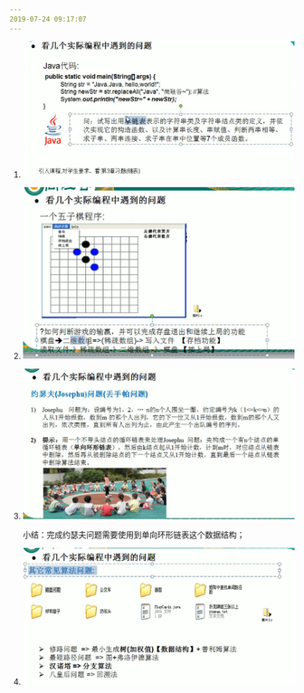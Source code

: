 ```yaml
---
2019-07-24 09:17:07
---
```


1. ![1563931156450](数据结构图解/1563931156450.png)



2. ![1563931292856](数据结构图解/1563931292856.png)

3. ![1563931369330](数据结构图解/1563931369330.png)

   小结：完成约瑟夫问题需要使用到单向环形链表这个数据结构；

4. ![1563931916363](数据结构图解/1563931916363.png)

   